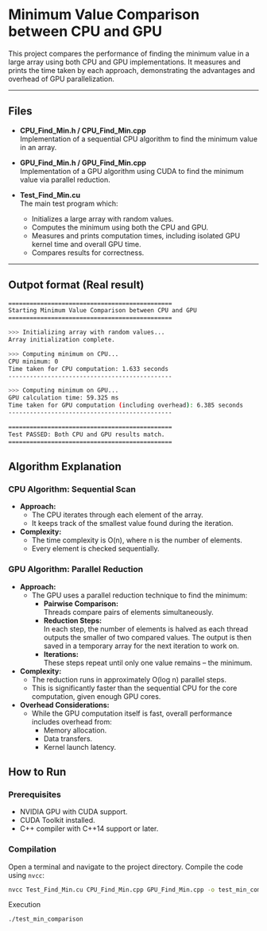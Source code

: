 # Minimum Value Comparison between CPU and GPU

This project compares the performance of finding the minimum value in a large array using both CPU and GPU implementations. It measures and prints the time taken by each approach, demonstrating the advantages and overhead of GPU parallelization.

---

## Files

- **CPU_Find_Min.h / CPU_Find_Min.cpp**  
  Implementation of a sequential CPU algorithm to find the minimum value in an array.

- **GPU_Find_Min.h / GPU_Find_Min.cpp**  
  Implementation of a GPU algorithm using CUDA to find the minimum value via parallel reduction.

- **Test_Find_Min.cu**  
  The main test program which:
  - Initializes a large array with random values.
  - Computes the minimum using both the CPU and GPU.
  - Measures and prints computation times, including isolated GPU kernel time and overall GPU time.
  - Compares results for correctness.

---

## Outpot format (Real result)
```bash
==============================================
Starting Minimum Value Comparison between CPU and GPU
==============================================       

>>> Initializing array with random values...
Array initialization complete.

>>> Computing minimum on CPU...
CPU minimum: 0
Time taken for CPU computation: 1.633 seconds 
----------------------------------------------

>>> Computing minimum on GPU...
GPU calculation time: 59.325 ms
Time taken for GPU computation (including overhead): 6.385 seconds
----------------------------------------------

==============================================
Test PASSED: Both CPU and GPU results match.
==============================================
```

## Algorithm Explanation

### CPU Algorithm: Sequential Scan
- **Approach:**
  - The CPU iterates through each element of the array.
  - It keeps track of the smallest value found during the iteration.
- **Complexity:**
  - The time complexity is O(n), where n is the number of elements.
  - Every element is checked sequentially.

### GPU Algorithm: Parallel Reduction
- **Approach:**
  - The GPU uses a parallel reduction technique to find the minimum:
    - **Pairwise Comparison:**  
      Threads compare pairs of elements simultaneously.
    - **Reduction Steps:**  
      In each step, the number of elements is halved as each thread outputs the smaller of two compared values.
      The output is then saved in a temporary array for the next iteration to work on.
    - **Iterations:**  
      These steps repeat until only one value remains – the minimum.
- **Complexity:**
  - The reduction runs in approximately O(log n) parallel steps.
  - This is significantly faster than the sequential CPU for the core computation, given enough GPU cores.
- **Overhead Considerations:**
  - While the GPU computation itself is fast, overall performance includes overhead from:
    - Memory allocation.
    - Data transfers.
    - Kernel launch latency.


## How to Run

### Prerequisites
- NVIDIA GPU with CUDA support.
- CUDA Toolkit installed.
- C++ compiler with C++14 support or later.

### Compilation

Open a terminal and navigate to the project directory. Compile the code using `nvcc`:

```bash
nvcc Test_Find_Min.cu CPU_Find_Min.cpp GPU_Find_Min.cpp -o test_min_comparison
```
Execution
```bash
./test_min_comparison
```
